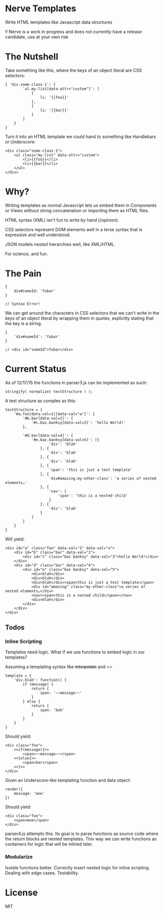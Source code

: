 # Nerve Templates
Write HTML templates like Javascript data structures

!! Nerve is a work in progress and does not currently have a release candidate, use at your own risk

# The Nutshell

Take something like this, where the keys of an object literal are CSS selectors:

	{ 'div.some-class-1': {
			'ul.my-list[data-attr="custom"]': [
				{
					li: '{{foo}}'
				},
				{
					li: '{{bar}}'
				}
			]
		}
	}

Turn it into an HTML template we could hand to something like Handlebars or Underscore:

	<div class="some-class-1">
		<ul class="my-list" data-attr="custom">
			<li>{{foo}}</li>
			<li>{{bar}}</li>
		</ul>
	</div>

# Why?

Writing templates as normal Javascript lets us embed them in Components or Views without string concatenation or importing them as HTML files.

HTML syntax (XML) isn't fun to write by hand (/opinion).

CSS selectors represent DOM elements well in a terse syntax that is expressive and well understood.

JSON models nested hierarchies well, like XML/HTML.

For science, and fun.

# The Pain

	{
		div#someId: 'fubar'
	}

	// Syntax Error!

We can get around the characters in CSS selectors that we can't write in the keys of an object literal by wrapping them in quotes, explicitly stating that the key is a string.

	{
		'div#someId': 'fubar'
	}

	// <div id="someId">fubar</div>

# Current Status
As of 12/17/15 the functions in parser3.js can be implemented as such:

	stringify( normalize( testStructure ) );

A test structure as complex as this:

	testStructure = {
		'#a.foo[data-val=1][data-val="a"]': {
			'#b.bar[data-val=2]': {
				'#c.baz.banksy[data-val=3]': 'hello World!'
			},

			'#d.bar[data-val=4]': {
				'#e.baz.banksy[data-val=5]': [{
						'div': 'blah'
					}, {
						'div': 'blah'
					}, {
						'div': 'blah'
					}, {
						'span': 'this is just a test template'
					}, {
						'div#amazing.my-other-class': 'a series of nested elements…'
					}, {
						'nav': {
							'span': 'this is a nested child'
						}
					}, {
						'div': 'blah'
					}
				]
			}
		}
	}

Will yield:

	<div id="a" class="foo" data-val="1" data-val="a">
	    <div id="b" class="bar" data-val="2">
	        <div id="c" class="baz banksy" data-val="3">hello World!</div>
	    </div>
	    <div id="d" class="bar" data-val="4">
	        <div id="e" class="baz banksy" data-val="5">
	            <div>blah</div>
	            <div>blah</div>
	            <div>blah</div><span>this is just a test template</span>
	            <div id="amazing" class="my-other-class">a series of nested elements…</div>
	            <nav><span>this is a nested child</span></nav>
	            <div>blah</div>
	        </div>
	    </div>
	</div>

## Todos
### Inline Scripting

Templates need logic. What if we use functions to embed logic in our templates?

Assuming a templating syntax like ~~interpolate~~ and <<evaluate>>
	
	template = {
		'div.blah': function() {
			if (message) {
				return {
					span: '~~message~~'
				}
			} else {
				return {
					span: 'bob'
				}
			}
		}
	}

Should yield:

	<div class="foo">
		<<if(message){>>
			<span>~~message~~</span>
		<<}else{>>
			<span>bar</span>
		<<}>>
	</div>

Given an Underscore-like templating function and data object:

	render({
		message: 'moe'
	})

Should yield:

	<div class="foo">
		<span>moe</span>
	</div>

parser4.js attempts this. Its goal is to parse functions as source code where the return blocks are nested templates. This way we can write functions as containers for logic that will be inlined later.

### Modularize

Isolate functions better. Correctly insert nested logic for inline scripting. Dealing with edge cases. Testability.

# License

MIT
